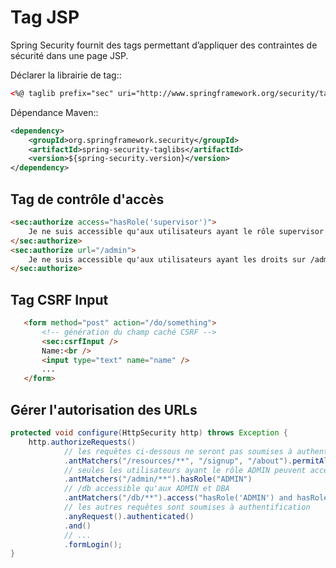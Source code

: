 # Tag JSP

Spring Security fournit des tags permettant d’appliquer des contraintes de sécurité dans une page JSP.

Déclarer la librairie de tag::

```html
<%@ taglib prefix="sec" uri="http://www.springframework.org/security/tags" %>
```

Dépendance Maven::
```xml
<dependency>
	<groupId>org.springframework.security</groupId>
	<artifactId>spring-security-taglibs</artifactId>
	<version>${spring-security.version}</version>
</dependency>
```

## Tag de contrôle d'accès

```html
<sec:authorize access="hasRole('supervisor')">
    Je ne suis accessible qu'aux utilisateurs ayant le rôle supervisor
</sec:authorize>
<sec:authorize url="/admin">
    Je ne suis accessible qu'aux utilisateurs ayant les droits sur /admin
</sec:authorize>
```
## Tag CSRF Input

```html
   <form method="post" action="/do/something">
       <!-- génération du champ caché CSRF -->
       <sec:csrfInput />
       Name:<br />
       <input type="text" name="name" />
       ...
   </form>
```
## Gérer l'autorisation des URLs

```java
protected void configure(HttpSecurity http) throws Exception {
	http.authorizeRequests()
	        // les requêtes ci-dessous ne seront pas soumises à authentification
			.antMatchers("/resources/**", "/signup", "/about").permitAll()
			// seules les utilisateurs ayant le rôle ADMIN peuvent accéder à /admin
			.antMatchers("/admin/**").hasRole("ADMIN")
			// /db accessible qu'aux ADMIN et DBA
			.antMatchers("/db/**").access("hasRole('ADMIN') and hasRole('DBA')")
			// les autres requêtes sont soumises à authentification
			.anyRequest().authenticated()
			.and()
            // ...
            .formLogin();
}
```